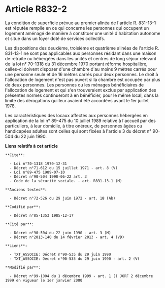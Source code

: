 # Article R832-2

La condition de superficie prévue au premier alinéa de l'article R. 831-13-1 est réputée remplie en ce qui concerne les
personnes qui occupent un logement aménagé de manière à constituer une unité d'habitation autonome et situé dans un foyer
doté de services collectifs. 

Les dispositions des deuxième, troisième et quatrième alinéas de l'article R. 831-13-1 ne sont pas applicables aux personnes
résidant dans une maison de retraite ou hébergées dans les unités et centres de long séjour relevant de la loi n° 70-1318 du
31 décembre 1970 portant réforme hospitalière, celles-ci doivent disposer d'une chambre d'au moins 9 mètres carrés pour une
personne seule et de 16 mètres carrés pour deux personnes. Le droit à l'allocation de logement n'est pas ouvert si la chambre
est occupée par plus de deux personnes. Les personnes ou les ménages bénéficiaires de l'allocation de logement et qui s'en
trouveraient exclus par application des présentes normes continueront à en bénéficier, pour le même local, dans la limite des
dérogations qui leur avaient été accordées avant le 1er juillet 1978. 

Les caractéristiques des locaux affectés aux personnes hébergées en application de la loi n° 89-475 du 10 juillet 1989
relative à l'accueil par des particuliers, à leur domicile, à titre onéreux, de personnes âgées ou handicapées adultes sont
celles qui sont fixées à l'article 3 du décret n° 90-504 du 22 juin 1990.

**Liens relatifs à cet article**

	**Cite**:

	  - Loi n°70-1318 1970-12-31
	  - Décret n°71-612 du 15 juillet 1971 - art. 8 (V)
	  - Loi n°89-475 1989-07-10
	  - Décret n°90-504 1990-06-22 art. 3
	  - Code de la sécurité sociale. - art. R831-13-1 (M)

	**Anciens textes**:

	  - Décret n°72-526 du 29 juin 1972 - art. 18 (Ab)

	**Codifié par**:

	  - Décret n°85-1353 1985-12-17

	**Cité par**:

	  - Décret n°90-504 du 22 juin 1990 - art. 3 (M)
	  - Décret n°2013-140 du 14 février 2013 - art. 4 (VD)

	**Liens**:

	  - TXT_ASSOCIE: Décret n°90-535 du 29 juin 1990
	  - TXT_ASSOCIE: Décret n°90-535 du 29 juin 1990 - art. 2 (V)

	**Modifié par**:

	  - Décret n°99-1004 du 1 décembre 1999 - art. 1 () JORF 2 décembre 1999 en vigueur le 1er janvier 2000
